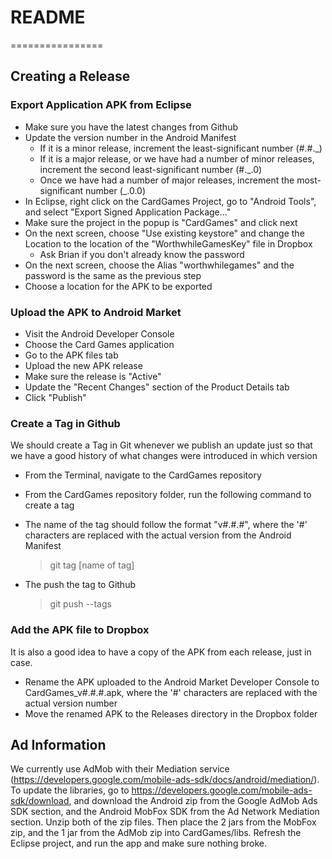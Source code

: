 # README #
================

## Creating a Release ##

### Export Application APK from Eclipse ###

*	Make sure you have the latest changes from Github
*	Update the version number in the Android Manifest
	*	If it is a minor release, increment the least-significant number (#.#._)
	*	If it is a major release, or we have had a number of minor releases, increment the second least-significant number (#._.0)
	*	Once we have had a number of major releases, increment the most-significant number (_.0.0)
*	In Eclipse, right click on the CardGames Project, go to "Android Tools", and select "Export Signed Application Package..."
*	Make sure the project in the popup is "CardGames" and click next
*	On the next screen, choose "Use existing keystore" and change the Location to the location of the "WorthwhileGamesKey" file in Dropbox
	*	Ask Brian if you don't already know the password
*	On the next screen, choose the Alias "worthwhilegames" and the password is the same as the previous step
*	Choose a location for the APK to be exported

### Upload the APK to Android Market ###

*	Visit the Android Developer Console
*	Choose the Card Games application
*	Go to the APK files tab
*	Upload the new APK release
*	Make sure the release is "Active"
*	Update the "Recent Changes" section of the Product Details tab
*	Click "Publish"

### Create a Tag in Github ###

We should create a Tag in Git whenever we publish an update just so that we have a good history of what changes were introduced in which version

*	From the Terminal, navigate to the CardGames repository
*	From the CardGames repository folder, run the following command to create a tag
*	The name of the tag should follow the format "v#.#.#", where the '#' characters are replaced with the actual version from the Android Manifest

	> git tag [name of tag]

*	The push the tag to Github

	> git push --tags

### Add the APK file to Dropbox ###

It is also a good idea to have a copy of the APK from each release, just in case.

*	Rename the APK uploaded to the Android Market Developer Console to CardGames_v#.#.#.apk, where the '#' characters are replaced with the actual version number
*	Move the renamed APK to the Releases directory in the Dropbox folder

## Ad Information ##

We currently use AdMob with their Mediation service (https://developers.google.com/mobile-ads-sdk/docs/android/mediation/). To update the libraries, go to
https://developers.google.com/mobile-ads-sdk/download, and download the Android zip from
the Google AdMob Ads SDK section, and the Android MobFox SDK from the Ad Network Mediation
section. Unzip both of the zip files. Then place the 2 jars from the MobFox zip, and the 1
jar from the AdMob zip into CardGames/libs. Refresh the Eclipse project, and run the app
and make sure nothing broke.